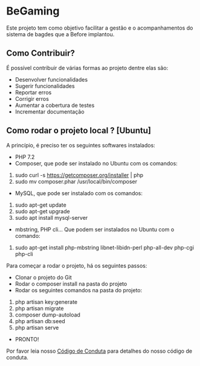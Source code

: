 # BeGaming

Este projeto tem como objetivo facilitar a gestão e o acompanhamentos do sistema de bagdes que a Before implantou.

## Como Contribuir?

É possível contribuir de várias formas ao projeto dentre elas são:

 - Desenvolver funcionalidades
 - Sugerir funcionalidades
 - Reportar erros
 - Corrigir erros
 - Aumentar a cobertura de testes
 - Incrementar documentação
 
## Como rodar o projeto local ? [Ubuntu]

A princípio, é preciso ter os seguintes softwares instalados:

- PHP 7.2
- Composer, que pode ser instalado no Ubuntu com os comandos:

1) sudo curl -s https://getcomposer.org/installer | php
2) sudo mv composer.phar /usr/local/bin/composer

- MySQL, que pode ser instalado com os comandos:

1) sudo apt-get update
2) sudo apt-get upgrade
3) sudo apt install mysql-server

- mbstring, PHP cli... Que podem ser instalados no Ubuntu com o comando:

1) sudo apt-get install php-mbstring libnet-libidn-perl php-all-dev php-cgi php-cli

Para começar a rodar o projeto, há os seguintes passos:

- Clonar o projeto do Git
- Rodar o composer install na pasta do projeto
- Rodar os seguintes comandos na pasta do projeto:

1) php artisan key:generate
2) php artisan migrate
3) composer dump-autoload
4) php artisan db:seed
5) php artisan serve

- PRONTO!
 
Por favor leia nosso [Código de Conduta] para detalhes do nosso código de conduta.

[Código de Conduta]: https://github.com/GuilhermeBenitesBefore/begaming/blob/master/CODE_OF_CONDUCT.md
